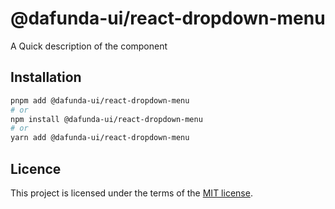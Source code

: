 # @dafunda-ui/react-dropdown-menu

A Quick description of the component

## Installation

```sh
pnpm add @dafunda-ui/react-dropdown-menu
# or
npm install @dafunda-ui/react-dropdown-menu
# or
yarn add @dafunda-ui/react-dropdown-menu
```

## Licence

This project is licensed under the terms of the
[MIT license](https://github.com/dafundacom/dafunda-ui/blob/master/LICENSE).
